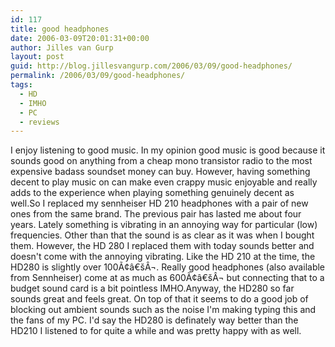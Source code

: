 ```yaml
---
id: 117
title: good headphones
date: 2006-03-09T20:01:31+00:00
author: Jilles van Gurp
layout: post
guid: http://blog.jillesvangurp.com/2006/03/09/good-headphones/
permalink: /2006/03/09/good-headphones/
tags:
  - HD
  - IMHO
  - PC
  - reviews
---
```

I enjoy listening to good music. In my opinion good music is good because it sounds good on anything from a cheap mono transistor radio to the most expensive badass soundset money can buy. However, having something decent to play music on can make even crappy music enjoyable and really adds to the experience when playing something genuinely decent as well.So I replaced my sennheiser HD 210 headphones with a pair of new ones from the same brand. The previous pair has lasted me about four years. Lately something is vibrating in an annoying way for particular (low) frequencies. Other than that the sound is as clear as it was when I bought them. However, the HD 280 I replaced them with today sounds better and doesn't come with the annoying vibrating. Like the HD 210 at the time, the HD280 is slightly over 100Ã¢â€šÂ¬. Really good headphones (also available from Sennheiser) come at as much as 600Ã¢â€šÂ¬ but connecting that to a budget sound card is a bit pointless IMHO.Anyway, the HD280 so far sounds great and feels great. On top of that it seems to do a good job of blocking out ambient sounds such as the noise I'm making typing this and the fans of my PC. I'd say the HD280 is definately way better than the HD210 I listened to for quite a while and was pretty happy with as well.